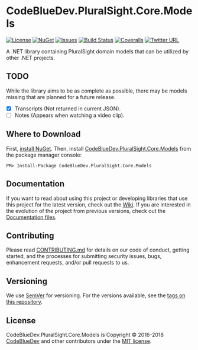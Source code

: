 # CodeBlueDev.PluralSight.Core.Models
[![License](https://img.shields.io/github/license/CodeBlueDev/CodeBlueDev.PluralSight.Core.Models.svg?label=License)](https://raw.githubusercontent.com/CodeBlueDev/CodeBlueDev.PluralSight.Core.Models/master/LICENSE)
[![NuGet](https://img.shields.io/nuget/v/CodeBlueDev.PluralSight.Core.Models.svg?label=NuGet)](https://www.nuget.org/packages/CodeBlueDev.PluralSight.Core.Models)
[![Issues](https://img.shields.io/github/issues-raw/CodeBlueDev/CodeBlueDev.PluralSight.Core.Models/website.svg?label=Issues)](https://github.com/CodeBlueDev/CodeBlueDev.PluralSight.Core.Models/issues)
[![Build Status](https://ci.appveyor.com/api/projects/status/t972eldgvagwfua0?svg=true)](https://ci.appveyor.com/project/CodeBlueDev/codebluedev-pluralsight-core-models)
[![Coveralls](https://img.shields.io/coveralls/CodeBlueDev/CodeBlueDev.PluralSight.Core.Models.svg?label=Coverage)](https://coveralls.io/github/CodeBlueDev/CodeBlueDev.PluralSight.Core.Models)
[![Twitter URL](https://img.shields.io/twitter/url/http/shields.io.svg?style=social)](https://twitter.com/intent/tweet?text=@CodeBlueDev)

A .NET library containing PluralSight domain models that can be utilized by other .NET projects.

## TODO
While the library aims to be as complete as possible, there may be models missing that are planned for a future release. 

- [x] Transcripts (Not returned in current JSON).
- [ ] Notes (Appears when watching a video clip).

## Where to Download
First, [install NuGet](http://docs.nuget.org/docs/start-here/installing-nuget). Then, install [CodeBlueDev.PluralSight.Core.Models](https://www.nuget.org/packages/CodeBlueDev.PluralSight.Core.Models/) from the package manager console:

    PM> Install-Package CodeBlueDev.PluralSight.Core.Models

## Documentation

If you want to read about using this project or developing libraries that use this project for the latest version, check out the [Wiki](https://github.com/CodeBlueDev/CodeBlueDev.PluralSight.Core.Models/wiki). If you are interested in the evolution of the project from previous versions, check out the [Documentation files](https://github.com/CodeBlueDev/CodeBlueDev.PluralSight.Core.Models/tree/master/Documentation).

## Contributing

Please read [CONTRIBUTING.md](CONTRIBUTING.md) for details on our code of conduct, getting started, and the processes for submitting security issues, bugs, enhancement requests, and/or pull requests to us.

## Versioning

We use [SemVer](http://semver.org/) for versioning. For the versions available, see the [tags on this repository](https://github.com/CodeBlueDev/CodeBlueDev.PluralSight.Core.Models/tags). 

## License

CodeBlueDev.PluralSight.Core.Models is Copyright &copy; 2016-2018 [CodeBlueDev](https://www.codebluedev.wordpress.com) and other contributors under the [MIT license](LICENSE).
